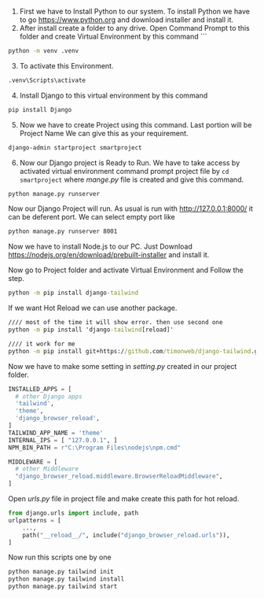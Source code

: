 1. First we have to Install Python to our system. To install Python we have to go https://www.python.org and download installer and install it.
2. After install create a folder to any drive. Open Command Prompt to this folder and create Virtual Environment by this command ```
```cmd
python -m venv .venv
```
3. To activate this Environment.
```cmd
.venv\Scripts\activate
```
4. Install Django to this virtual environment by this command
```cmd
pip install Django
```
5. Now we have to create Project using this command. Last portion will be Project Name We can give this as your requirement.
```cmd
django-admin startproject smartproject
```
6. Now our Django project is Ready to Run. We have to take access by activated virtual environment command prompt project file by `cd smartproject` where *mange.py* file is created and give this command.
```cmd
python manage.py runserver
```
Now our Django Project will run. As usual is run with http://127.0.0.1:8000/
it can be deferent port. We can select empty port like
```cmd
python manage.py runserver 8001
```

Now we have to install Node.js to our PC. Just Download https://nodejs.org/en/download/prebuilt-installer and install it.

Now go to Project folder and activate Virtual Environment and Follow the step.
```cmd
python -m pip install django-tailwind
```
If we want Hot Reload we can use another package.
``` cmd
//// most of the time it will show error. then use second one
python -m pip install 'django-tailwind[reload]'

//// it work for me
python -m pip install git+https://github.com/timonweb/django-tailwind.git
```
Now we have to make some setting in *setting.py* created in our project folder.
```python
INSTALLED_APPS = [
  # other Django apps
  'tailwind',
  'theme',
  'django_browser_reload',
]
TAILWIND_APP_NAME = 'theme'
INTERNAL_IPS = [ "127.0.0.1", ]
NPM_BIN_PATH = r"C:\Program Files\nodejs\npm.cmd"

MIDDLEWARE = [
  # other Middleware
  "django_browser_reload.middleware.BrowserReloadMiddleware",
]
```
Open *urls.py* file in project file and make create this path for hot reload.
```python
from django.urls import include, path
urlpatterns = [
    ...,
    path("__reload__/", include("django_browser_reload.urls")),
]
```
Now run this scripts one by one
```cmd
python manage.py tailwind init
python manage.py tailwind install
python manage.py tailwind start
```
